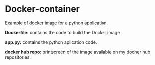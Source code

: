 # Docker-container
Example of docker image for a python application.

**Dockerfile:** contains the code to build the Docker image

**app.py:** contains the python aplication code.

**docker hub repo:** printscreen of the image available on my docher hub repositories. 
